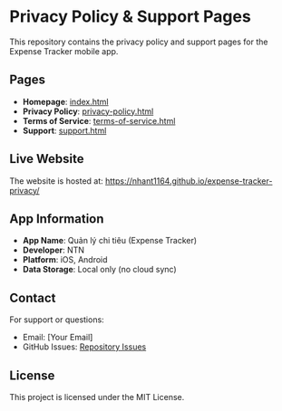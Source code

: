 # Privacy Policy & Support Pages

This repository contains the privacy policy and support pages for the Expense Tracker mobile app.

## Pages

- **Homepage**: [index.html](index.html)
- **Privacy Policy**: [privacy-policy.html](privacy-policy.html)
- **Terms of Service**: [terms-of-service.html](terms-of-service.html)
- **Support**: [support.html](support.html)

## Live Website

The website is hosted at: https://nhant1164.github.io/expense-tracker-privacy/

## App Information

- **App Name**: Quản lý chi tiêu (Expense Tracker)
- **Developer**: NTN
- **Platform**: iOS, Android
- **Data Storage**: Local only (no cloud sync)

## Contact

For support or questions:
- Email: [Your Email]
- GitHub Issues: [Repository Issues](https://github.com/nhant1164/expense_tracker/issues)

## License

This project is licensed under the MIT License.
